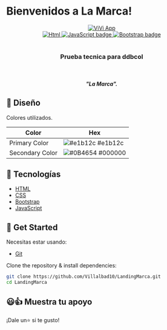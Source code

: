 # Bienvenidos a La Marca!

<div align="center">
  <a target="_blank" href="https://vivi-b2804.web.app">
    <img alt="ViVi App" title="ViVi App" src="https://res.cloudinary.com/villalbad10/image/upload/v1661975934/ddbcol/bgtext_laksji.png" />
  </a>
</div>

<div align="center">
<a target="_blank" href="https://lenguajehtml.com/">
    <img title="Html5" alt="Html" src="https://img.shields.io/badge/Html5-red" />
  </a>
  
  <a target="_blank" href="https://www.javascript.com/">
    <img title="JavaScript" alt="JavaScript badge" src="https://img.shields.io/badge/ES6-JavaScript-FFCA28?style&logo=javascript" /> 
  </a>
  
  <a target="_blank" href="https://getbootstrap.com/">
    <img title="Bootstrap" alt="Bootstrap badge" src="https://img.shields.io/badge/5.2v-Bootstrap-blueviolet" />
  </a>
  </div>

<br/>

<div align="center">
  <h3 align="center"><strong>Prueba tecnica para ddbcol</strong></h3>
  <br />
  <h5 align="center"><strong><em>"La Marca".</em></strong></h5>
</div>

## 🎨 Diseño

Colores utilizados.

| Color           | Hex                                                                     |
| --------------- | ----------------------------------------------------------------------- |
| Primary Color   | ![#e1b12c](https://via.placeholder.com/15/e1b12c/e1b12c.png) #e1b12c    |
| Secondary Color | ![#0B4654](https://via.placeholder.com/15/000000/000000.png) #000000 |

## 🦾 Tecnologías

- [HTML](https://lenguajehtml.com/)
- [CSS](https://lenguajecss.com/)
- [Bootstrap](https://getbootstrap.com/)
- [JavaScript](https://www.javascript.com/)


## 🚀 Get Started

Necesitas estar usando:

- [Git](https://git-scm.com/downloads)

Clone the repository & install dependencies:

```bash
git clone https://github.com/Villalbad10/LandingMarca.git
cd LandingMarca
```

## 😃👍 Muestra tu apoyo

¡Dale un⭐️ si te gusto!
